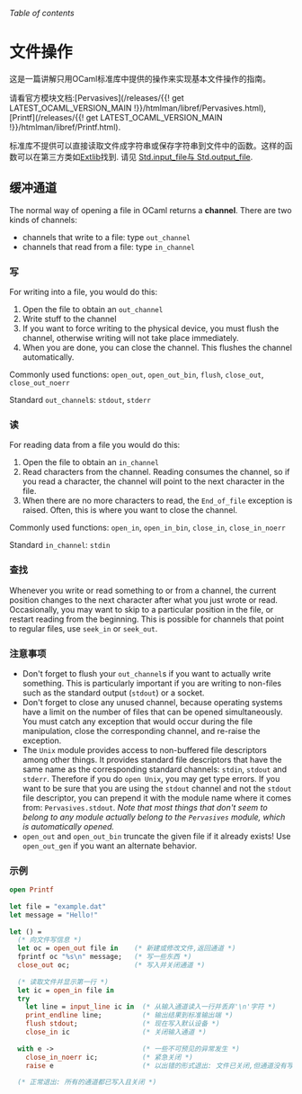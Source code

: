 <!-- ((! set title 文件操作 !)) ((! set learn !)) -->

*Table of contents*

文件操作
=======

这是一篇讲解只用OCaml标准库中提供的操作来实现基本文件操作的指南。

请看官方模块文档:[Pervasives](/releases/{{! get LATEST_OCAML_VERSION_MAIN !}}/htmlman/libref/Pervasives.html),
[Printf](/releases/{{! get LATEST_OCAML_VERSION_MAIN !}}/htmlman/libref/Printf.html).

标准库不提供可以直接读取文件成字符串或保存字符串到文件中的函数。这样的函数可以在第三方类如[Extlib](http://ocaml-lib.sourceforge.net/ "http://ocaml-lib.sourceforge.net/")找到.
请见 [Std.input_file与
Std.output_file](http://ocaml-lib.sourceforge.net/doc/Std.html "http://ocaml-lib.sourceforge.net/doc/Std.html").

缓冲通道
--------

The normal way of opening a file in OCaml returns a **channel**. There
are two kinds of channels:

-   channels that write to a file: type `out_channel`
-   channels that read from a file: type `in_channel`

### 写

For writing into a file, you would do this:

1.  Open the file to obtain an `out_channel`
2.  Write stuff to the channel
3.  If you want to force writing to the physical device, you must flush
    the channel, otherwise writing will not take place immediately.
4.  When you are done, you can close the channel. This flushes the
    channel automatically.

Commonly used functions: `open_out`, `open_out_bin`, `flush`,
`close_out`, `close_out_noerr`

Standard `out_channel`s: `stdout`, `stderr`

### 读

For reading data from a file you would do this:

1.  Open the file to obtain an `in_channel`
2.  Read characters from the channel. Reading consumes the channel, so
    if you read a character, the channel will point to the next
    character in the file.
3.  When there are no more characters to read, the `End_of_file`
    exception is raised. Often, this is where you want to close the
    channel.

Commonly used functions: `open_in`, `open_in_bin`, `close_in`,
`close_in_noerr`

Standard `in_channel`: `stdin`

### 查找

Whenever you write or read something to or from a channel, the current
position changes to the next character after what you just wrote or
read. Occasionally, you may want to skip to a particular position in the
file, or restart reading from the beginning. This is possible for
channels that point to regular files, use `seek_in` or `seek_out`.

### 注意事项

-   Don't forget to flush your `out_channel`s if you want to actually
    write something. This is particularly important if you are writing
    to non-files such as the standard output (`stdout`) or a socket.
-   Don't forget to close any unused channel, because operating systems
    have a limit on the number of files that can be opened
    simultaneously. You must catch any exception that would occur during
    the file manipulation, close the corresponding channel, and re-raise
    the exception.
-   The `Unix` module provides access to non-buffered file descriptors
    among other things. It provides standard file descriptors that have
    the same name as the corresponding standard channels: `stdin`,
    `stdout` and `stderr`. Therefore if you do `open Unix`, you may get
    type errors. If you want to be sure that you are using the `stdout`
    channel and not the `stdout` file descriptor, you can prepend it
    with the module name where it comes from: `Pervasives.stdout`. *Note
    that most things that don't seem to belong to any module actually
    belong to the `Pervasives` module, which is automatically opened.*
-   `open_out` and `open_out_bin` truncate the given file if it already
    exists! Use `open_out_gen` if you want an alternate behavior.

### 示例

```ocaml
open Printf
  
let file = "example.dat"
let message = "Hello!"
  
let () =
  (* 向文件写信息 *)
  let oc = open_out file in    (* 新建或修改文件,返回通道 *)
  fprintf oc "%s\n" message;   (* 写一些东西 *)
  close_out oc;                (* 写入并关闭通道 *)
  
  (* 读取文件并显示第一行 *)
  let ic = open_in file in
  try 
    let line = input_line ic in  (* 从输入通道读入一行并丢弃'\n'字符 *)
    print_endline line;          (* 输出结果到标准输出端 *)
    flush stdout;                (* 现在写入默认设备 *)
    close_in ic                  (* 关闭输入通道 *) 
  
  with e ->                      (* 一些不可预见的异常发生 *)
    close_in_noerr ic;           (* 紧急关闭 *)
    raise e                      (* 以出错的形式退出: 文件已关闭,但通道没有写入东西 *)
  
  (* 正常退出: 所有的通道都已写入且关闭 *)
```
